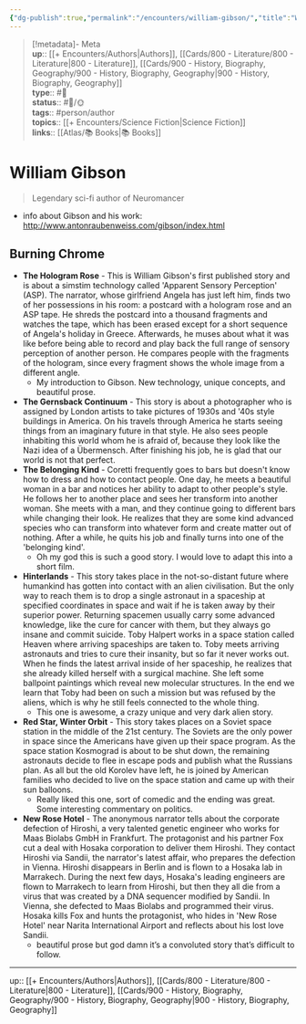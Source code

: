 ```yaml
---
{"dg-publish":true,"permalink":"/encounters/william-gibson/","title":"William Gibson","tags":["📝","📝/🌞","person/author"]}
---
```



> [!metadata]- Meta  
> **up**:: [[+ Encounters/Authors\|Authors]], [[Cards/800 - Literature/800 - Literature\|800 - Literature]], [[Cards/900 - History, Biography, Geography/900 - History, Biography, Geography\|900 - History, Biography, Geography]]  
> **type**:: #📝  
> **status**:: #📝/🌞  
> **tags**:: #person/author  
> **topics**:: [[+ Encounters/Science Fiction\|Science Fiction]]  
> **links**:: [[Atlas/📚 Books\|📚 Books]]

# William Gibson

> Legendary sci-fi author of Neuromancer

- info about Gibson and his work: http://www.antonraubenweiss.com/gibson/index.html

## Burning Chrome
- **The Hologram Rose** - This is William Gibson's first published story and is about a simstim technology called 'Apparent Sensory Perception' (ASP). The narrator, whose girlfriend Angela has just left him, finds two of her possessions in his room: a postcard with a hologram rose and an ASP tape. He shreds the postcard into a thousand fragments and watches the tape, which has been erased except for a short sequence of Angela's holiday in Greece. Afterwards, he muses about what it was like before being able to record and play back the full range of sensory perception of another person. He compares people with the fragments of the hologram, since every fragment shows the whole image from a different angle. 
	- My introduction to Gibson. New technology, unique concepts, and beautiful prose.
- **The Gernsback Continuum** - This story is about a photographer who is assigned by London artists to take pictures of 1930s and '40s style buildings in America. On his travels through America he starts seeing things from an imaginary future in that style. He also sees people inhabiting this world whom he is afraid of, because they look like the Nazi idea of a Übermensch. After finishing his job, he is glad that our world is not that perfect. 
- **The Belonging Kind** - Coretti frequently goes to bars but doesn't know how to dress and how to contact people. One day, he meets a beautiful woman in a bar and notices her ability to adapt to other people's style. He follows her to another place and sees her transform into another woman. She meets with a man, and they continue going to different bars while changing their look. He realizes that they are some kind advanced species who can transform into whatever form and create matter out of nothing. After a while, he quits his job and finally turns into one of the 'belonging kind'.
	- Oh my god this is such a good story. I would love to adapt this into a short film.
- **Hinterlands** - This story takes place in the not-so-distant future where humankind has gotten into contact with an alien civilisation. But the only way to reach them is to drop a single astronaut in a spaceship at specified coordinates in space and wait if he is taken away by their superior power. Returning spacemen usually carry some advanced knowledge, like the cure for cancer with them, but they always go insane and commit suicide. Toby Halpert works in a space station called Heaven where arriving spaceships are taken to. Toby meets arriving astronauts and tries to cure their insanity, but so far it never works out. When he finds the latest arrival inside of her spaceship, he realizes that she already killed herself with a surgical machine. She left some ballpoint paintings which reveal new molecular structures. In the end we learn that Toby had been on such a mission but was refused by the aliens, which is why he still feels connected to the whole thing.
	- This one is awesome, a crazy unique and very dark alien story. 
- **Red Star, Winter Orbit** - This story takes places on a Soviet space station in the middle of the 21st century. The Soviets are the only power in space since the Americans have given up their space program. As the space station Kosmograd is about to be shut down, the remaining astronauts decide to flee in escape pods and publish what the Russians plan. As all but the old Korolev have left, he is joined by American families who decided to live on the space station and came up with their sun balloons. 
	- Really liked this one, sort of comedic and the ending was great. Some interesting commentary on politics.
- **New Rose Hotel** - The anonymous narrator tells about the corporate defection of Hiroshi, a very talented genetic engineer who works for Maas Biolabs GmbH in Frankfurt. The protagonist and his partner Fox cut a deal with Hosaka corporation to deliver them Hiroshi. They contact Hiroshi via Sandii, the narrator's latest affair, who prepares the defection in Vienna. Hiroshi disappears in Berlin and is flown to a Hosaka lab in Marrakech. During the next few days, Hosaka's leading engineers are flown to Marrakech to learn from Hiroshi, but then they all die from a virus that was created by a DNA sequencer modified by Sandii. In Vienna, she defected to Maas Biolabs and programmed their virus. Hosaka kills Fox and hunts the protagonist, who hides in 'New Rose Hotel' near Narita International Airport and reflects about his lost love Sandii.
	- beautiful prose but god damn it’s a convoluted story that’s difficult to follow.

---
up:: [[+ Encounters/Authors\|Authors]], [[Cards/800 - Literature/800 - Literature\|800 - Literature]], [[Cards/900 - History, Biography, Geography/900 - History, Biography, Geography\|900 - History, Biography, Geography]]

